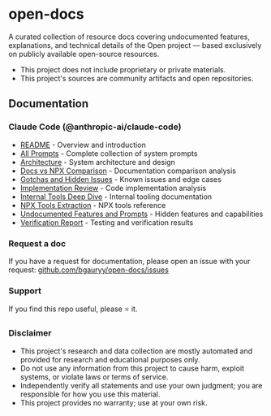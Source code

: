 # open-docs

A curated collection of resource docs covering undocumented features, explanations, and technical details of the Open project — based exclusively on publicly available open-source resources.

- This project does not include proprietary or private materials.
- This project's sources are community artifacts and open repositories.

## Documentation

### Claude Code (@anthropic-ai/claude-code)

- [README](AI/@anthropic-ai/claude-code/README.md) - Overview and introduction
- [All Prompts](AI/@anthropic-ai/claude-code/claude-code-all-prompts.md) - Complete collection of system prompts
- [Architecture](AI/@anthropic-ai/claude-code/claude-code-architecture.md) - System architecture and design
- [Docs vs NPX Comparison](AI/@anthropic-ai/claude-code/claude-code-docs-vs-npx-comparison.md) - Documentation comparison analysis
- [Gotchas and Hidden Issues](AI/@anthropic-ai/claude-code/claude-code-gotchas-and-hidden-issues.md) - Known issues and edge cases
- [Implementation Review](AI/@anthropic-ai/claude-code/claude-code-implementation-review.md) - Code implementation analysis
- [Internal Tools Deep Dive](AI/@anthropic-ai/claude-code/claude-code-internal-tools-deep-dive.md) - Internal tooling documentation
- [NPX Tools Extraction](AI/@anthropic-ai/claude-code/claude-code-npx-tools-extraction.md) - NPX tools reference
- [Undocumented Features and Prompts](AI/@anthropic-ai/claude-code/claude-code-undocumented-features-and-prompts.md) - Hidden features and capabilities
- [Verification Report](AI/@anthropic-ai/claude-code/claude-code-verification-report.md) - Testing and verification results

### Request a doc

If you have a request for documentation, please open an issue with your request: [github.com/bgauryy/open-docs/issues](https://github.com/bgauryy/open-docs/issues)

### Support

If you find this repo useful, please ⭐ it.

### Disclaimer

- This project's research and data collection are mostly automated and provided for research and educational purposes only.
- Do not use any information from this project to cause harm, exploit systems, or violate laws or terms of service.
- Independently verify all statements and use your own judgment; you are responsible for how you use this material.
- This project provides no warranty; use at your own risk.
